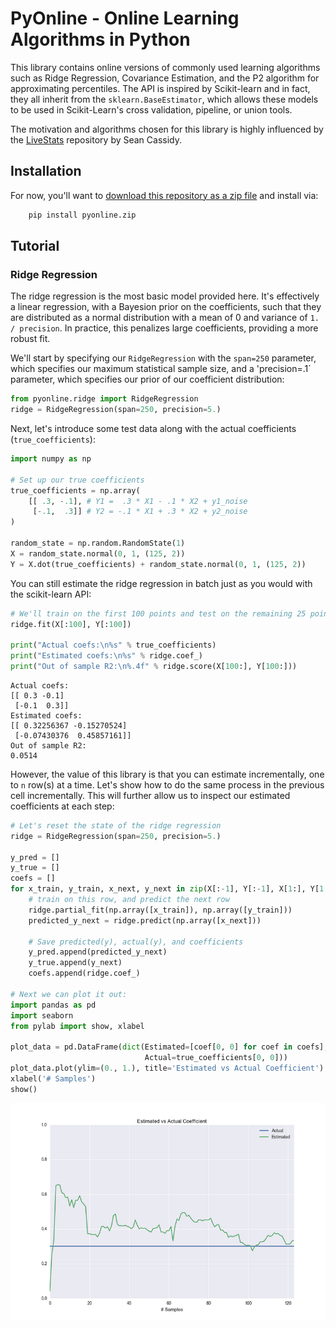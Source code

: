 # PyOnline - Online Learning Algorithms in Python

This library contains online versions of commonly used learning algorithms such as Ridge Regression, Covariance Estimation, and the P2 algorithm for approximating percentiles. The API is inspired by Scikit-learn and in fact, they all inherit from the `sklearn.BaseEstimator`, which allows these models to be used in Scikit-Learn's cross validation, pipeline, or union tools. 

The motivation and algorithms chosen for this library is highly influenced by the [LiveStats](https://bitbucket.org/scassidy/livestats) repository by Sean Cassidy.

## Installation

For now, you'll want to [download this repository as a zip file](https://bitbucket.org/ccphillippi/pyonline/get/master.zip) and install via:

```bash
	pip install pyonline.zip
```

## Tutorial

### Ridge Regression

The ridge regression is the most basic model provided here. It's effectively a linear regression, with a Bayesion prior on the coefficients, such that they are distributed as a normal distribution with a mean of 0 and variance of ```1. / precision```. In practice, this penalizes large coefficients, providing a more robust fit. 

We'll start by specifying our ```RidgeRegression``` with the `span=250` parameter, which specifies our maximum statistical sample size, and a 'precision=.1` parameter, which specifies our prior of our coefficient distribution:
```python
from pyonline.ridge import RidgeRegression
ridge = RidgeRegression(span=250, precision=5.)
```

Next, let's introduce some test data along with the actual coefficients (```true_coefficients```):
```python
import numpy as np

# Set up our true coefficients
true_coefficients = np.array(
	[[ .3, -.1], # Y1 =  .3 * X1 - .1 * X2 + y1_noise
	 [-.1,  .3]] # Y2 = -.1 * X1 + .3 * X2 + y2_noise
)

random_state = np.random.RandomState(1)
X = random_state.normal(0, 1, (125, 2))
Y = X.dot(true_coefficients) + random_state.normal(0, 1, (125, 2))
```

You can still estimate the ridge regression in batch just as you would with the scikit-learn API:
```python
# We'll train on the first 100 points and test on the remaining 25 points
ridge.fit(X[:100], Y[:100])

print("Actual coefs:\n%s" % true_coefficients)
print("Estimated coefs:\n%s" % ridge.coef_)
print("Out of sample R2:\n%.4f" % ridge.score(X[100:], Y[100:]))
```
```
Actual coefs:
[[ 0.3 -0.1]
 [-0.1  0.3]]
Estimated coefs:
[[ 0.32256367 -0.15270524]
 [-0.07430376  0.45857161]]
Out of sample R2:
0.0514
```

However, the value of this library is that you can estimate incrementally, one to `n` row(s) at a time. Let's show how to do the same process in the previous cell incrementally. This will further allow us to inspect our estimated coefficients at each step:
```python
# Let's reset the state of the ridge regression
ridge = RidgeRegression(span=250, precision=5.)

y_pred = []
y_true = []
coefs = []
for x_train, y_train, x_next, y_next in zip(X[:-1], Y[:-1], X[1:], Y[1:]):
	# train on this row, and predict the next row
	ridge.partial_fit(np.array([x_train]), np.array([y_train]))
	predicted_y_next = ridge.predict(np.array([x_next]))

	# Save predicted(y), actual(y), and coefficients
	y_pred.append(predicted_y_next)
	y_true.append(y_next)
	coefs.append(ridge.coef_)

# Next we can plot it out:
import pandas as pd
import seaborn
from pylab import show, xlabel

plot_data = pd.DataFrame(dict(Estimated=[coef[0, 0] for coef in coefs],
							  Actual=true_coefficients[0, 0]))
plot_data.plot(ylim=(0., 1.), title='Estimated vs Actual Coefficient')
xlabel('# Samples')
show()
```
![alt text](./readme/coef_estimation.png)
